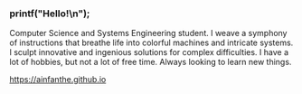 ### printf("Hello!\n");

Computer Science and Systems Engineering student. I weave a symphony of instructions that breathe life into colorful machines and intricate systems. I sculpt innovative and ingenious solutions for complex difficulties. I have a lot of hobbies, but not a lot of free time. Always looking to learn new things.

https://ainfanthe.github.io
